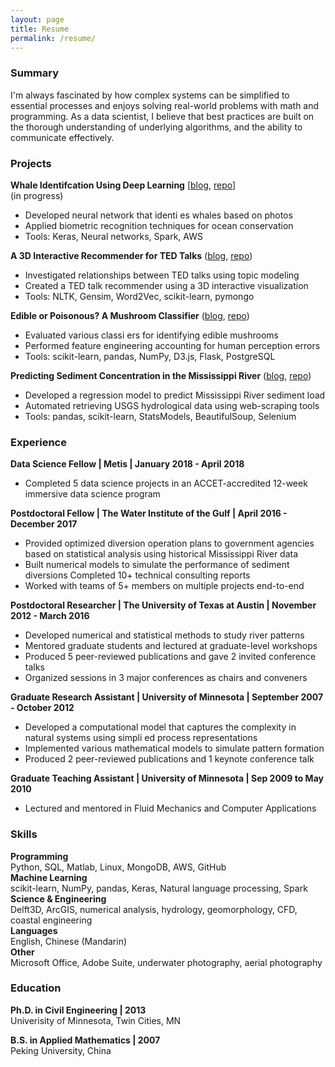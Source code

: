```yaml
---
layout: page
title: Resume
permalink: /resume/
---
```

### Summary
I'm always fascinated by how complex systems can be simplified to essential processes and enjoys solving real-world problems with math and programming. As a data scientist, I believe that best practices are built on the thorough understanding of underlying algorithms, and the ability to communicate effectively. 

### Projects
**Whale Identifcation Using Deep Learning** [[blog](...), [repo]()]  
(in progress)
* Developed neural network that identi es whales based on photos 
* Applied biometric recognition techniques for ocean conservation 
* Tools: Keras, Neural networks, Spark, AWS

**A 3D Interactive Recommender for TED Talks** ([blog](...), [repo]())  
* Investigated relationships between TED talks using topic modeling 
* Created a TED talk recommender using a 3D interactive visualization 
* Tools: NLTK, Gensim, Word2Vec, scikit-learn, pymongo  

**Edible or Poisonous? A Mushroom Classifier** ([blog](...), [repo]())  
* Evaluated various classi ers for identifying edible mushrooms 
* Performed feature engineering accounting for human perception errors 
* Tools: scikit-learn, pandas, NumPy, D3.js, Flask, PostgreSQL  

**Predicting Sediment Concentration in the Mississippi River** ([blog](...), [repo]()) 
* Developed a regression model to predict Mississippi River sediment load 
* Automated retrieving USGS hydrological data using web-scraping tools 
* Tools: pandas, scikit-learn, StatsModels, BeautifulSoup, Selenium

### Experience
**Data Science Fellow | Metis | January 2018 - April 2018**
* Completed 5 data science projects in an ACCET-accredited 12-week immersive data science program

**Postdoctoral Fellow | The Water Institute of the Gulf | April 2016 - December 2017**
* Provided optimized diversion operation plans to government agencies based on statistical analysis using historical Mississippi River data
* Built numerical models to simulate the performance of sediment diversions Completed 10+ technical consulting reports
* Worked with teams of 5+ members on multiple projects end-to-end
  
**Postdoctoral Researcher | The University of Texas at Austin | November 2012 - March 2016**
* Developed numerical and statistical methods to study river patterns 
* Mentored graduate students and lectured at graduate-level workshops 
* Produced 5 peer-reviewed publications and gave 2 invited conference talks 
* Organized sessions in 3 major conferences as chairs and conveners

**Graduate Research Assistant | University of Minnesota | September 2007 - October 2012**
* Developed a computational model that captures the complexity in natural systems using simpli ed process representations
* Implemented various mathematical models to simulate pattern formation 
* Produced 2 peer-reviewed publications and 1 keynote conference talk

**Graduate Teaching Assistant | University of Minnesota | Sep 2009 to May 2010**
* Lectured and mentored in Fluid Mechanics and Computer Applications

### Skills
**Programming**  
Python, SQL, Matlab, Linux, MongoDB, AWS, GitHub  
**Machine Learning**  
scikit-learn, NumPy, pandas, Keras, Natural language processing, Spark  
**Science & Engineering**  
Delft3D, ArcGIS, numerical analysis, hydrology, geomorphology, CFD, coastal engineering  
**Languages**  
English, Chinese (Mandarin)  
**Other**  
Microsoft Office, Adobe Suite, underwater photography, aerial photography

### Education
**Ph.D. in Civil Engineering | 2013**  
Univerisity of Minnesota, Twin Cities, MN

**B.S. in Applied Mathematics | 2007**  
Peking University, China

